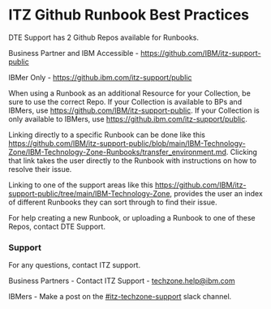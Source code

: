 # ITZ Github Runbook Best Practices

DTE Support has 2 Github Repos available for Runbooks.

Business Partner and IBM Accessible - https://github.com/IBM/itz-support-public

IBMer Only - https://github.ibm.com/itz-support/public

When using a Runbook as an additional Resource for your Collection, be sure to use the correct Repo. If your Collection is available to BPs and IBMers, use https://github.com/IBM/itz-support-public. If your Collection is only available to IBMers, use https://github.ibm.com/itz-support/public.

Linking directly to a specific Runbook can be done like this https://github.com/IBM/itz-support-public/blob/main/IBM-Technology-Zone/IBM-Technology-Zone-Runbooks/transfer_environment.md. Clicking that link takes the user directly to the Runbook with instructions on how to resolve their issue.

Linking to one of the support areas like this https://github.com/IBM/itz-support-public/tree/main/IBM-Technology-Zone, provides the user an index of different Runbooks they can sort through to find their issue.

For help creating a new Runbook, or uploading a Runbook to one of these Repos, contact DTE Support.

### Support

For any questions, contact ITZ support.

Business Partners - Contact ITZ Support - techzone.help@ibm.com

IBMers - Make a post on the [#itz-techzone-support](https://ibm-dte.slack.com/archives/C0124J683GW) slack channel.
